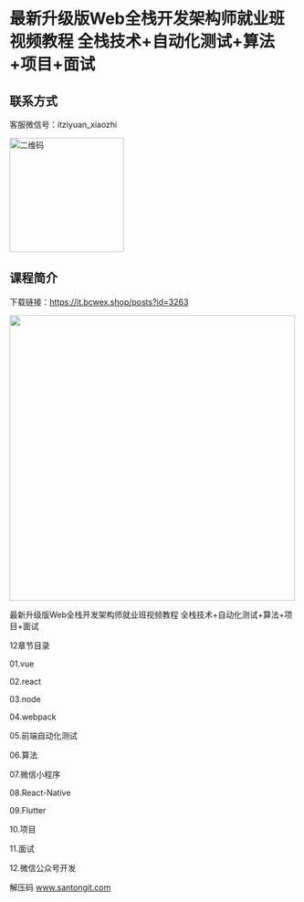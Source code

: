 # 最新升级版Web全栈开发架构师就业班视频教程 全栈技术+自动化测试+算法+项目+面试

## 联系方式

客服微信号：itziyuan_xiaozhi

<img src="https://ziyuanyun.oss-cn-guangzhou.aliyuncs.com/common/20240614073449/666b82192834a.jpg" width="200" height="200" alt="二维码">

## 课程简介

下载链接：https://it.bcwex.shop/posts?id=3263

<img src="https://ziyuanyun.oss-cn-guangzhou.aliyuncs.com/yun/20240515185106/6644939a20151.jpg" width="500" alt="">

  最新升级版Web全栈开发架构师就业班视频教程 全栈技术+自动化测试+算法+项目+面试



 12章节目录

 01.vue

 02.react

 03.node

 04.webpack

 05.前端自动化测试

 06.算法

 07.微信小程序

 08.React-Native

 09.Flutter

 10.项目

 11.面试

 12.微信公众号开发

 解压码 www.santongit.com  